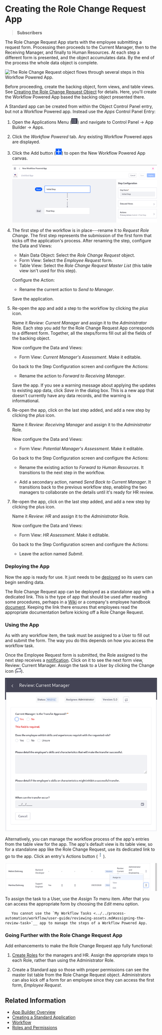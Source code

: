# Creating the Role Change Request App

> **Subscribers**

The Role Change Request App starts with the employee submitting a request form. Processing then proceeds to the Current Manager, then to the Receiving Manager, and finally to Human Resources. At each step a different form is presented, and the object accumulates data. By the end of the process the whole data object is complete.

![The Role Change Request object flows through several steps in this Workflow Powered App.](./creating-the-role-change-request-object/images/01.png)

Before proceeding, create the backing object, form views, and table views. See [Creating the Role Change Request Object](./creating-the-role-change-request-object.md) for details. Here, you'll create the Workflow Powered App based the backing object presented there.

A Standard app can be created from within the Object Control Panel entry, but not a Workflow Powered app. Instead use the _Apps_ Control Panel Entry:

1. Open the Applications Menu (![Applications Menu](../../images/icon-applications-menu.png)) and navigate to Control Panel &rarr; App Builder &rarr; Apps.

1. Click the _Workflow Powered_ tab. Any existing Workflow Powered apps are displayed. 

1. Click the Add button (![Add](../../images/icon-add.png)) to open the New Workflow Powered App canvas.

   ![The Workflow Powered App is underway.](./creating-a-workflow-powered-application/images/01.png)

1. The first step of the workflow is in place---rename it to _Request Role Change_. The first step represents the submission of the first form that kicks off the application's process. After renaming the step, configure the Data and Views:

   - Main Data Object: Select the _Role Change Request_ object.
   - Form View: Select the _Employee Request_ form.
   - Table View: Select the _Role Change Request Master List_ (this table view isn't used for this step).

   Configure the Action:

   - Rename the current action to _Send to Manager_.

   Save the application.

1. Re-open the app and add a step to the workflow by clicking the _plus_ icon.

   Name it _Review: Current Manager_ and assign it to the _Administrator_ Role. Each step you add for the Role Change Request App corresponds to a different form. Together, all the steps/forms fill out all the fields of the backing object.

   Now configure the Data and Views:

   - Form View: _Current Manager's Assessment_. Make it editable.

   Go back to the Step Configuration screen and configure the Actions:

   - Rename the action to _Forward to Receiving Manager_.

   Save the app. If you see a warning message about applying the updates to existing app data, click _Save_ in the dialog box. This is a new app that doesn't currently have any data records, and the warning is informational.

1. Re-open the app, click on the last step added, and add a new step by clicking the _plus_ icon.

   Name it _Review: Receiving Manager_ and assign it to the _Administrator_ Role.

   Now configure the Data and Views:

   - Form View: _Potential Manager's Assessment_. Make it editable.

   Go back to the Step Configuration screen and configure the Actions:

   - Rename the existing action to _Forward to Human Resources_. It transitions to the next step in the workflow.

   - Add a secondary action, named _Send Back to Current Manager_. It transitions back to the previous workflow step, enabling the two managers to collaborate on the details until it's ready for HR review.

1. Re-open the app, click on the last step added, and add a new step by clicking the plus icon.

   Name it  _Review: HR_ and assign it to the _Administrator_ Role.

   Now configure the Data and Views:

   - Form View: _HR Assessment_. Make it editable.

   Go back to the Step Configuration screen and configure the Actions:

   - Leave the action named _Submit_.

### Deploying the App

Now the app is ready for use. It just needs to be [deployed](./creating-a-standard-application.md#deploying-the-application) so its users can begin sending data.

The Role Change Request app can be deployed as a standalone app with a dedicated link. This is the type of app that should be used after reading some procedures, perhaps in a [Wiki](../../collaboration-and-social/collaboration-and-social-overview.md#wiki) or a company's employee handbook [document](../../content-authoring-and-management/documents-and-media/introduction-to-documents-and-media.md). Keeping the link there ensures that employees read the appropriate documentation before kicking off a Role Change Request.

### Using the App

As with any workflow item, the task must be assigned to a User to fill out and submit the form. The way you do this depends on how you access the workflow task.

Once the Employee Request form is submitted, the Role assigned to the next step receives a [notification](../../collaboration-and-social/notifications-and-requests/user-guide/managing-notifications-and-requests.md). Click on it to see the next form view, Review: Current Manager. Assign the task to a User by clicking the Change icon (![Change](../../images/icon-change.png)).

![Each form of the app can be accessed via User Notification.](./creating-a-workflow-powered-application/images/03.png)

Alternatively, you can manage the workflow process of the app's entries from the table view for the app. The app's default view is its table view, so for a standalone app like the Role Change Request, use its dedicated link to go to the app. Click an entry's Actions button (![Actions](../../images/icon-actions.png)).

![Each form of the app can be accessed via the record's Actions menu.](./creating-the-role-change-request-app/images/04.png)

To assign the task to a User, use the _Assign To_ menu item. After that you can access the appropriate form by choosing the _Edit_ menu option.

```note::
   You cannot use the `My Workflow Tasks <../../process-automation/workflow/user-guide/reviewing-assets.md#assigning-the-review-task>`__ app to manage the steps of a Workflow Powered App.
```

### Going Further with the Role Change Request App

Add enhancements to make the Role Change Request app fully functional:

1. [Create Roles](../../users-and-permissions/roles-and-permissions/understanding-roles-and-permissions.md) for the managers and HR. Assign the appropriate steps to each Role, rather than using the Administrator Role. 

2. Create a Standard app so those with proper permissions can see the master list table from the Role Change Request object. Administrators can also kick off a form for an employee since they can access the first form, _Employee Request_.

## Related Information

* [App Builder Overview](./app-builder-overview.md)
* [Creating a Standard Application](./creating-a-standard-application.md)
* [Workflow](../../process-automation/workflow/introduction-to-workflow.md)
* [Roles and Permissions](../../users-and-permissions/roles-and-permissions/understanding-roles-and-permissions.md)

